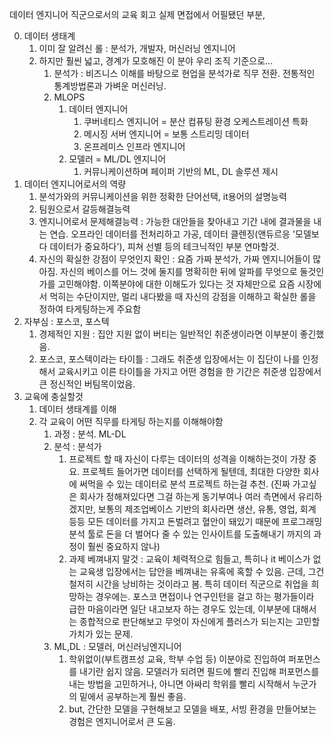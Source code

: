 데이터 엔지니어 직군으로서의 교육 회고
실제 면접에서 어필됐던 부분, 

0. 데이터 생태계
	1. 이미 잘 알려신 롤 : 분석가, 개발자, 머신러닝 엔지니어
	2. 하지만 훨씬 넓고, 경계가 모호해진 이 분야
		우리 조직 기준으로...
		1. 분석가  : 비즈니스 이해를 바탕으로 현업을 분석가로 직무 전환. 전통적인 통계방법론과 가벼운 머신러닝.
		2. MLOPS
			1. 데이터 엔지니어
				1. 쿠버네티스 엔지니어 = 분산 컴퓨팅 환경 오케스트레이션 특화
				2. 메시징 서버 엔지니어 = 보통 스트리밍 데이터
				3. 온프레미스 인프라 엔지니어
			2. 모델러 = ML/DL 엔지니어
				1. 커뮤니케이션하며 페이퍼 기반의 ML, DL 솔루션 제시
1. 데이터 엔지니어로서의 역량
	1. 분석가와의 커뮤니케이션을 위한 정확한 단어선택, it용어의 설명능력
	2. 팀원으로서 갈등해결능력
	3. 엔지니어로서 문제해결능력  : 가능한 대안들을 찾아내고 기간 내에 결과물을 내는 연습. 오프라인 데이터를 전처리하고 가공, 데이터 클렌징(앤듀르응 '모델보다 데이터가 중요하다'), 피쳐 선별 등의 테크닉적인 부분 연마할것.
	4. 자신의 확실한 강점이 무엇인지 확인 : 요즘 가짜 분석가, 가짜 엔지니어들이 많아짐. 자신의 베이스를 어느 것에 둘지를 명확히한 뒤에 알파를 무엇으로 둘것인가를 고민해야함. 이쪽분야에 대한 이해도가 있다는 것 자체만으로 요즘 시장에서 먹히는 수단이지만,  멀리 내다봤을 때 자신의 강점을 이해하고 확실한 롤을 정하여 타게팅하는게 주요함
2. 자부심 : 포스코, 포스텍
	1. 경제적인 지원 : 집안 지원 없이 버티는 일반적인 취준생이라면 이부분이 좋긴했음.
	2. 포스코, 포스텍이라는 타이틀 : 그래도 취준생 입장에서는 이 집단이 나를 인정해서 교육시키고 이른 타이틀을 가지고 어떤 경험을 한 기간은 취준생 입장에서 큰 정신적인 버팀목이었음.
3. 교육에 충실할것
	1. 데이터 생태계를 이해
	2. 각 교육이 어떤 직무를 타게팅 하는지를 이해해야함
		1. 과정 : 분석. ML-DL
		2. 분석 : 분석가
			1. 프로젝트 할 때 자신이 다루는 데이터의 성격을 이해하는것이 가장 중요. 프로젝트 들어가면 데이터를 선택하게 될텐데, 최대한 다양한 회사에 써먹을 수 있는 데이터로 분석 프로젝트 하는걸 추천. (진짜 가고싶은 회사가 정해져있다면 그걸 하는게 동기부여나 여러 측면에서 유리하겠지만, 보통의 제조업베이스 기반의 회사라면 생산, 유통, 영업, 회계 등등 모든 데이터를 가지고 돈벌려고 혈안이 돼있기 때문에 프로그래밍 분석 툴로 돈을 더 벌어다 줄 수 있는 인사이트를 도출해내기 까지의 과정이 훨씬 중요하지 않나)
			2. 과제 베껴내지 말것 : 교육이 체력적으로 힘들고, 특히나 it 베이스가 없는 교육생 입장에서는 답안을 베껴내는 유혹에 혹할 수 있음. 근데, 그건 철저히 시간을 낭비하는 것이라고 봄. 특히 데이터 직군으로 취업을 희망하는 경우에는. 포스코 면접이나 연구인턴을 걸고 하는 평가들이라 급한 마음이라면 일단 내고보자 하는 경우도 있는데, 이부분에 대해서는 종합적으로 판단해보고 무엇이 자신에게 플러스가 되는지는 고민할 가치가 있는 문제.
		3. ML,DL : 모델러, 머신러닝엔지니어
			1. 학위없이(부트캠프성 교육, 학부 수업 등) 이분야로 진입하여 퍼포먼스를 내기란 쉽지 않음. 모델러가 되려면 필드에 빨리 진입해 퍼포먼스를 내는 방법을 고민하거나, 아니면 아싸리 학위를 빨리 시작해서 누군가의 밑에서 공부하는게 훨씬 좋음.
			2. but, 간단한 모델을 구현해보고 모델을 배포, 서빙 환경을 만들어보는 경험은 엔지니어로서 큰 도움. 